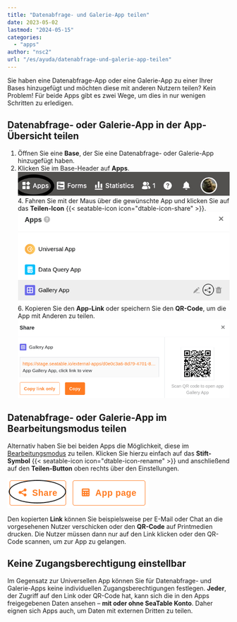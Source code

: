 ```yaml
---
title: "Datenabfrage- und Galerie-App teilen"
date: 2023-05-02
lastmod: "2024-05-15"
categories: 
  - "apps"
author: "nsc2"
url: "/es/ayuda/datenabfrage-und-galerie-app-teilen"
---
```


Sie haben eine Datenabfrage-App oder eine Galerie-App zu einer Ihrer Bases hinzugefügt und möchten diese mit anderen Nutzern teilen? Kein Problem! Für beide Apps gibt es zwei Wege, um dies in nur wenigen Schritten zu erledigen.

## Datenabfrage- oder Galerie-App in der App-Übersicht teilen

1. Öffnen Sie eine **Base**, der Sie eine Datenabfrage- oder Galerie-App hinzugefügt haben.
2. Klicken Sie im Base-Header auf **Apps**.
![Klicken Sie im Base-Header auf Apps](images/click-apps-in-the-base-header.jpg)4. Fahren Sie mit der Maus über die gewünschte App und klicken Sie auf das **Teilen-Icon** {{< seatable-icon icon="dtable-icon-share" >}}.
![Fahren Sie mit der Maus über die gewünschte App und klicken Sie auf das Teilen-Symbol](images/share-app-via-reiter-icon.png)6. Kopieren Sie den **App-Link** oder speichern Sie den **QR-Code**, um die App mit Anderen zu teilen.
![Teilen der Datenabfrage- und Galerie-App über den Reiter Apps im Base-Header](images/share-app-via-reiter.png)

## Datenabfrage- oder Galerie-App im Bearbeitungsmodus teilen

Alternativ haben Sie bei beiden Apps die Möglichkeit, diese im [Bearbeitungsmodus](https://seatable.io/docs/apps/apps-bearbeiten/) zu teilen. Klicken Sie hierzu einfach auf das **Stift-Symbol** {{< seatable-icon icon="dtable-icon-rename" >}} und anschließend auf den **Teilen-Button** oben rechts über den Einstellungen.

![Galerie- und Datenabfrage-App über die geöffnete App teilen](images/share-galery-and-data-query-app-alternative-way.png)

Den kopierten **Link** können Sie beispielsweise per E-Mail oder Chat an die vorgesehenen Nutzer verschicken oder den **QR-Code** auf Printmedien drucken. Die Nutzer müssen dann nur auf den Link klicken oder den QR-Code scannen, um zur App zu gelangen.

## Keine Zugangsberechtigung einstellbar

Im Gegensatz zur Universellen App können Sie für Datenabfrage- und Galerie-Apps keine individuellen Zugangsberechtigungen festlegen. **Jeder**, der Zugriff auf den Link oder QR-Code hat, kann sich die in den Apps freigegebenen Daten ansehen – **mit oder ohne SeaTable Konto**. Daher eignen sich Apps auch, um Daten mit externen Dritten zu teilen.
